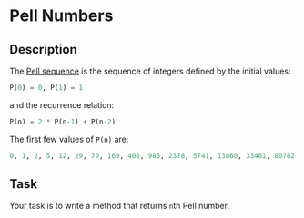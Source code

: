 # Pell Numbers

## Description

The [Pell sequence](https://en.wikipedia.org/wiki/Pell_number) is the sequence of integers defined by the initial values:

```python
P(0) = 0, P(1) = 1
```

and the recurrence relation:

```python
P(n) = 2 * P(n-1) + P(n-2)
```

The first few values of `P(n)` are:

```python
0, 1, 2, 5, 12, 29, 70, 169, 408, 985, 2378, 5741, 13860, 33461, 80782, 195025, 470832, ...
```

## Task

Your task is to write a method that returns `n`th Pell number.
